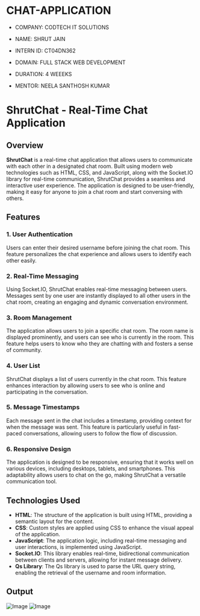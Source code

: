 # CHAT-APPLICATION

- COMPANY: CODTECH IT SOLUTIONS

- NAME: SHRUT JAIN

- INTERN ID: CT04DN362

- DOMAIN: FULL STACK WEB DEVELOPMENT

- DURATION: 4 WEEEKS

- MENTOR: NEELA SANTHOSH KUMAR

# ShrutChat - Real-Time Chat Application

## Overview

**ShrutChat** is a real-time chat application that allows users to communicate with each other in a designated chat room. Built using modern web technologies such as HTML, CSS, and JavaScript, along with the Socket.IO library for real-time communication, ShrutChat provides a seamless and interactive user experience. The application is designed to be user-friendly, making it easy for anyone to join a chat room and start conversing with others.

## Features

### 1. User Authentication
Users can enter their desired username before joining the chat room. This feature personalizes the chat experience and allows users to identify each other easily.

### 2. Real-Time Messaging
Using Socket.IO, ShrutChat enables real-time messaging between users. Messages sent by one user are instantly displayed to all other users in the chat room, creating an engaging and dynamic conversation environment.

### 3. Room Management
The application allows users to join a specific chat room. The room name is displayed prominently, and users can see who is currently in the room. This feature helps users to know who they are chatting with and fosters a sense of community.

### 4. User List
ShrutChat displays a list of users currently in the chat room. This feature enhances interaction by allowing users to see who is online and participating in the conversation.

### 5. Message Timestamps
Each message sent in the chat includes a timestamp, providing context for when the message was sent. This feature is particularly useful in fast-paced conversations, allowing users to follow the flow of discussion.

### 6. Responsive Design
The application is designed to be responsive, ensuring that it works well on various devices, including desktops, tablets, and smartphones. This adaptability allows users to chat on the go, making ShrutChat a versatile communication tool.

## Technologies Used

- **HTML**: The structure of the application is built using HTML, providing a semantic layout for the content.
- **CSS**: Custom styles are applied using CSS to enhance the visual appeal of the application.
- **JavaScript**: The application logic, including real-time messaging and user interactions, is implemented using JavaScript.
- **Socket.IO**: This library enables real-time, bidirectional communication between clients and servers, allowing for instant message delivery.
- **Qs Library**: The Qs library is used to parse the URL query string, enabling the retrieval of the username and room information.

## Output

![Image](https://github.com/user-attachments/assets/40837224-fccb-49d5-802b-3f6880d1655c)
![Image](https://github.com/user-attachments/assets/e3e8e386-9038-4bb3-bb60-abad2562e6a5)
